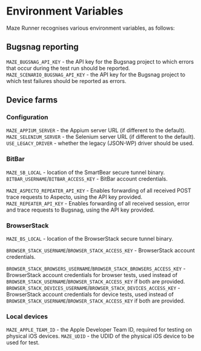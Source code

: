 # Environment Variables

Maze Runner recognises various environment variables, as follows:

## Bugsnag reporting

`MAZE_BUGSNAG_API_KEY` - the API key for the Bugsnag project to which errors that occur during the test run should be reported.
`MAZE_SCENARIO_BUGSNAG_API_KEY` - the API key for the Bugsnag project to which test failures should be reported as errors.

## Device farms

### Configuration

`MAZE_APPIUM_SERVER` - the Appium server URL (if different to the default).
`MAZE_SELENIUM_SERVER` - the Selenium server URL (if different to the default).
`USE_LEGACY_DRIVER` - whether the legacy (JSON-WP) driver should be used.

### BitBar

`MAZE_SB_LOCAL` - location of the SmartBear secure tunnel binary.
`BITBAR_USERNAME`/`BITBAR_ACCESS_KEY` - BitBar account credentials.

`MAZE_ASPECTO_REPEATER_API_KEY` - Enables forwarding of all received POST trace requests to Aspecto, using the API key provided.
`MAZE_REPEATER_API_KEY` - Enables forwarding of all received session, error and trace requests to Bugsnag, using the API key provided.

### BrowserStack

`MAZE_BS_LOCAL` - location of the BrowserStack secure tunnel binary.

`BROWSER_STACK_USERNAME`/`BROWSER_STACK_ACCESS_KEY` - BrowserStack account credentials.

`BROWSER_STACK_BROWSERS_USERNAME`/`BROWSER_STACK_BROWSERS_ACCESS_KEY` - BrowserStack account credentials for browser tests, used instead of `BROWSER_STACK_USERNAME`/`BROWSER_STACK_ACCESS_KEY` if both are provided.
`BROWSER_STACK_DEVICES_USERNAME`/`BROWSER_STACK_DEVICES_ACCESS_KEY` - BrowserStack account credentials for device tests, used instead of `BROWSER_STACK_USERNAME`/`BROWSER_STACK_ACCESS_KEY` if both are provided.

### Local devices

`MAZE_APPLE_TEAM_ID` - the Apple Developer Team ID, required for testing on physical iOS devices.
`MAZE_UDID` - the UDID of the physical iOS device to be used for test.
